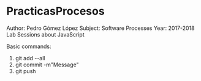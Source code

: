 # PracticasProcesos

Author: Pedro Gómez López
Subject: Software Processes
Year: 2017-2018
Lab Sessions about JavaScript

Basic commands:
1. git add --all
2. git commit -m"Message"
3. git push